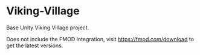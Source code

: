 # Viking-Village
Base Unity Viking Village project.

Does not include the FMOD Integration, visit https://fmod.com/download to get the latest versions.
